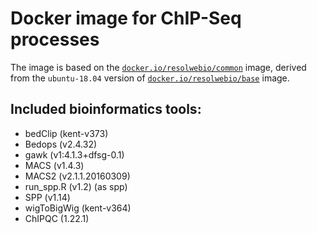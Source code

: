 # Docker image for ChIP-Seq processes

The image is based on the [`docker.io/resolwebio/common`](
https://hub.docker.com/r/resolwebio/common/) image, derived from the
`ubuntu-18.04` version of [`docker.io/resolwebio/base`](
https://hub.docker.com/r/resolwebio/base/) image.

Included bioinformatics tools:
-----------------------------
* bedClip (kent-v373)
* Bedops (v2.4.32)
* gawk (v1:4.1.3+dfsg-0.1)
* MACS (v1.4.3)
* MACS2 (v2.1.1.20160309)
* run_spp.R (v1.2) (as spp)
* SPP (v1.14)
* wigToBigWig (kent-v364)
* ChIPQC (1.22.1)
